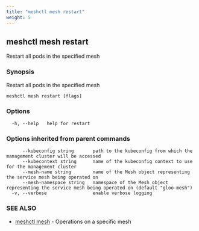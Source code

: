 ```yaml
---
title: "meshctl mesh restart"
weight: 5
---
```

## meshctl mesh restart

Restart all pods in the specified mesh

### Synopsis

Restart all pods in the specified mesh

```
meshctl mesh restart [flags]
```

### Options

```
  -h, --help   help for restart
```

### Options inherited from parent commands

```
      --kubeconfig string       path to the kubeconfig from which the management cluster will be accessed
      --kubecontext string      name of the kubeconfig context to use for the management cluster
      --mesh-name string        name of the Mesh object representing the service mesh being operated on
      --mesh-namespace string   namespace of the Mesh object representing the service mesh being operated on (default "gloo-mesh")
  -v, --verbose                 enable verbose logging
```

### SEE ALSO

* [meshctl mesh](../meshctl_mesh)	 - Operations on a specific mesh

